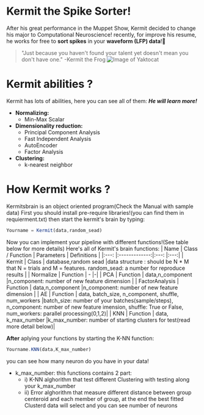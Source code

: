 # Kermit the Spike Sorter!
After his great performance in the Muppet Show, Kermit decided to change his major to Computational Neuroscience!
recently, for improve his resume, he works for free to **sort spikes** in your **waveform (LFP) data**!:green_heart:

> "Just because you haven't found your talent yet doesn't mean you don't have one."
> -Kermit the Frog
![Image of Yaktocat](https://imgs.smoothradio.com/images/224735?width=2001&crop=16_9&signature=HYi0DRkOL9-KYx1njHQ5R1TzQeY=)
# Kermit abilities ?
Kermit has lots of abilities, here you can see all of them:
***He will learn more!***
* **Normalizing:**
  *  Min-Max Scalar
* **Dimensionality reduction:**
  *  Principal Component Analysis
  *  Fast Independent Analysis
  *  AutoEncoder
  *  Factor Analysis 
* **Clustering:**
  * k-nearest neighbor
# How Kermit works ?
Kermitsbrain is an object oriented program(Check the Manual with sample data)
First you should install pre-require libraries!(you can find them in requierment.txt)
then start the kermit's brain by typing:
```javascript
Yourname = Kermit(data,random_sead)
```
Now you can implement your pipeline with different functions!(See table below for more details)
Here's all of Kermit's brain functions:
|   Name |      Class / Function      |  Parameters  |   Definitions |
|:---: |:-------------:|:---: |:---:|
| Kermit |  Class | database,random sead |data structure : should be N * M that N = trials and M = features. random_sead: a number for reproduce results |
| Normalize |    Function   |   -   |-|
| PCA | Function |    data,n_component    |n_component: number of new feature dimension   |
| FactorAnalysis | Function |    data,n_component    |n_component: number of new feature dimension   |
| AE | Function |    data, batch_size, n_component, shuffle, num_workers     |batch_size: number of your batches(sample/steps), n_component: number of new feature imension, shuffle: True or False, num_workers: parallel processing(0,1,2)|
| KNN | Function |    data, k_max_number     |k_max_number: number of starting clusters for test(read more detail below)|  

**After** aplying your functions by starting the K-NN function:
```javascript
Yourname.KNN(data,K_max_number)
```
you can see how many neuron do you have in your data!
* k_max_number: this functions contains 2 part:  
  * i) K-NN alghorithm that test different Clustering with testing along your k_max_number 
  * ii) Error alghorithm that measure different distance between group centeroid and each member of group, at the end the best fitted Clusterd data will select and you can see number of neurons






